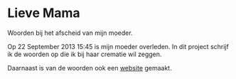 Lieve Mama
==========

Woorden bij het afscheid van mijn moeder.

Op 22 September 2013 15:45 is mijn moeder overleden. In dit project schrijf ik de woorden
op die ik bij haar crematie wil zeggen.

Daarnaast is van de woorden ook een [website][] gemaakt.

[website]: http://dvberkel.github.io/lieve_mama/
